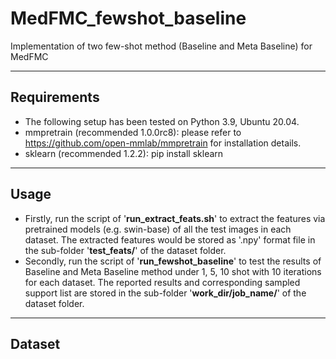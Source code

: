 # MedFMC_fewshot_baseline
Implementation of two few-shot method (Baseline and Meta Baseline) for MedFMC
****
## Requirements
* The following setup has been tested on Python 3.9, Ubuntu 20.04.  
* mmpretrain (recommended 1.0.0rc8): please refer to https://github.com/open-mmlab/mmpretrain for installation details.     
* sklearn (recommended 1.2.2): pip install sklearn  
****
## Usage 
* Firstly, run the script of '**run_extract_feats.sh**' to extract the features via pretrained models (e.g. swin-base) of all the test images in each dataset. The extracted features would be stored as '.npy' format file in the sub-folder '**test_feats/**' of the dataset folder.   
* Secondly, run the script of '**run_fewshot_baseline**' to test the results of Baseline and Meta Baseline method under 1, 5, 10 shot with 10 iterations for each dataset. The reported results and corresponding sampled support list are stored in the sub-folder '**work_dir/job_name/**' of the dataset folder.
****
## Dataset

